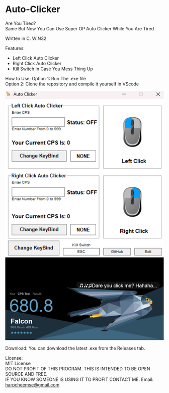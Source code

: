 # Auto-Clicker
Are You Tired?  
Same But Now You Can Use Super OP Auto Clicker While You Are Tired  

Written in C. WIN32

Features:  
- Left Click Auto Clicker  
- Right Click Auto Clicker  
- Kill Switch In Case You Mess Thing Up  

How to Use:
Option 1: Run The .exe file  
Option 2: Clone the repository and compile it yourself In VScode  

![Auto Clicker Menu](assets/menu.png)  
![Demonstration](assets/demonstration.png)

Download:
You can download the latest .exe from the Releases tab.

License:  
MIT License  
DO NOT PROFIT OF THIS PROGRAM. THIS IS INTENDED TO BE OPEN SOURCE AND FREE.  
IF YOU KNOW SOMEONE IS USING IT TO PROFIT CONTACT ME.
Email: harpcheemse@gmail.com
